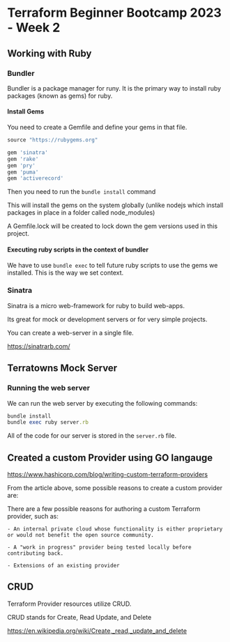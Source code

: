 # Terraform Beginner Bootcamp 2023 - Week 2

## Working with Ruby

### Bundler

Bundler is a package manager for runy.
It is the primary way to install ruby packages (known as gems) for ruby.

#### Install Gems

You need to create a Gemfile and define your gems in that file.

```rb
source "https://rubygems.org"

gem 'sinatra'
gem 'rake'
gem 'pry'
gem 'puma'
gem 'activerecord'
```

Then you need to run the `bundle install` command

This will install the gems on the system globally (unlike nodejs which install packages in place in a folder called node_modules)

A Gemfile.lock will be created to lock down the gem versions used in this project.

#### Executing ruby scripts in the context of bundler

We have to use `bundle exec` to tell future ruby scripts to use the gems we installed. This is the way we set context.

### Sinatra

Sinatra is a micro web-framework for ruby to build web-apps.

Its great for mock or development servers or for very simple projects.

You can create a web-server in a single file.

https://sinatrarb.com/

## Terratowns Mock Server

### Running the web server

We can run the web server by executing the following commands:

```rb
bundle install
bundle exec ruby server.rb
```

All of the code for our server is stored in the `server.rb` file.

## Created a custom Provider using GO langauge 
https://www.hashicorp.com/blog/writing-custom-terraform-providers

From the article above, some possible reasons to create a custom provider are: 

There are a few possible reasons for authoring a custom Terraform provider, such as:

    - An internal private cloud whose functionality is either proprietary or would not benefit the open source community.

    - A "work in progress" provider being tested locally before contributing back.

    - Extensions of an existing provider


## CRUD

Terraform Provider resources utilize CRUD.

CRUD stands for Create, Read Update, and Delete

https://en.wikipedia.org/wiki/Create,_read,_update_and_delete